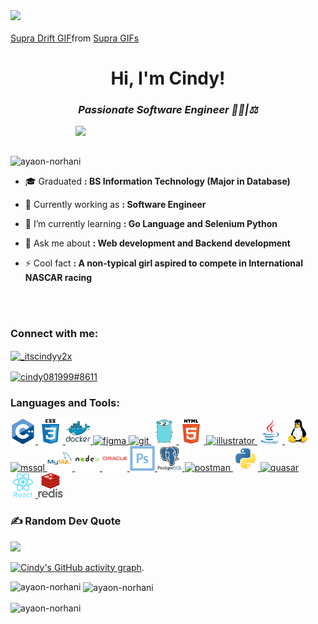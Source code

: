 <img src="https://github.com/Anmol-Baranwal/Cool-GIFs-For-GitHub/assets/74038190/72903324-cf57-4e90-80a6-ed3c9734e0ed" width="900">
<br><br>

<div class="tenor-gif-embed" data-postid="15965581" data-share-method="host" data-aspect-ratio="2.35294" data-width="100%"><a href="https://tenor.com/view/supra-drift-cool-race-car-car-gif-15965581">Supra Drift GIF</a>from <a href="https://tenor.com/search/supra-gifs">Supra GIFs</a></div> <script type="text/javascript" async src="https://tenor.com/embed.js"></script>

<h1 align="center">Hi, I'm Cindy!</h1>
<h3 align="center"><em>Passionate Software Engineer 👩‍💻|⚖️</em></h3>
<img align="right" src="https://user-images.githubusercontent.com/74038190/221352989-518609ab-b4d1-459e-929f-a08cd2bd9b3c.gif" width="400">
<br><br>
<p align="left"> <img src="https://komarev.com/ghpvc/?username=ayaon-norhani&label=Profile%20views&color=0e75b6&style=flat" alt="ayaon-norhani" /> </p>

- 🎓 Graduated **: BS Information Technology (Major in Database)**

- 🔭 Currently working as **: Software Engineer**

- 🌱 I’m currently learning **: Go Language and Selenium Python**

- 💬 Ask me about **: Web development and Backend development**

-  ⚡ Cool fact **: A non-typical girl aspired to compete in International NASCAR racing**
  
<br><br>
<h3 align="left">Connect with me:</h3>
<p align="left">
<a href="https://instagram.com/_itscindyy2x" target="blank"><img align="center" src="https://raw.githubusercontent.com/rahuldkjain/github-profile-readme-generator/master/src/images/icons/Social/instagram.svg" alt="_itscindyy2x" height="30" width="40" /></a>
</p> <a href="https://discord.com/Cindyy#6578" target="blank"><img align="center" src="https://raw.githubusercontent.com/rahuldkjain/github-profile-readme-generator/master/src/images/icons/Social/discord.svg" alt="cindy081999#8611" height="30" width="40" /></a>
</p>

<h3 align="left">Languages and Tools:</h3>
<p align="left"> <a href="https://www.w3schools.com/cpp/" target="_blank" rel="noreferrer"> <img src="https://raw.githubusercontent.com/devicons/devicon/master/icons/cplusplus/cplusplus-original.svg" alt="cplusplus" width="40" height="40"/> </a> <a href="https://www.w3schools.com/css/" target="_blank" rel="noreferrer"> <img src="https://raw.githubusercontent.com/devicons/devicon/master/icons/css3/css3-original-wordmark.svg" alt="css3" width="40" height="40"/> </a> <a href="https://www.docker.com/" target="_blank" rel="noreferrer"> <img src="https://raw.githubusercontent.com/devicons/devicon/master/icons/docker/docker-original-wordmark.svg" alt="docker" width="40" height="40"/> </a> <a href="https://www.figma.com/" target="_blank" rel="noreferrer"> <img src="https://www.vectorlogo.zone/logos/figma/figma-icon.svg" alt="figma" width="40" height="40"/> </a> <a href="https://git-scm.com/" target="_blank" rel="noreferrer"> <img src="https://www.vectorlogo.zone/logos/git-scm/git-scm-icon.svg" alt="git" width="40" height="40"/> </a> <a href="https://golang.org" target="_blank" rel="noreferrer"> <img src="https://raw.githubusercontent.com/devicons/devicon/master/icons/go/go-original.svg" alt="go" width="40" height="40"/> </a> <a href="https://www.w3.org/html/" target="_blank" rel="noreferrer"> <img src="https://raw.githubusercontent.com/devicons/devicon/master/icons/html5/html5-original-wordmark.svg" alt="html5" width="40" height="40"/> </a> <a href="https://www.adobe.com/in/products/illustrator.html" target="_blank" rel="noreferrer"> <img src="https://www.vectorlogo.zone/logos/adobe_illustrator/adobe_illustrator-icon.svg" alt="illustrator" width="40" height="40"/> </a> <a href="https://www.java.com" target="_blank" rel="noreferrer"> <img src="https://raw.githubusercontent.com/devicons/devicon/master/icons/java/java-original.svg" alt="java" width="40" height="40"/> </a> <a href="https://www.linux.org/" target="_blank" rel="noreferrer"> <img src="https://raw.githubusercontent.com/devicons/devicon/master/icons/linux/linux-original.svg" alt="linux" width="40" height="40"/> </a> <a href="https://www.microsoft.com/en-us/sql-server" target="_blank" rel="noreferrer"> <img src="https://www.svgrepo.com/show/303229/microsoft-sql-server-logo.svg" alt="mssql" width="40" height="40"/> </a> <a href="https://www.mysql.com/" target="_blank" rel="noreferrer"> <img src="https://raw.githubusercontent.com/devicons/devicon/master/icons/mysql/mysql-original-wordmark.svg" alt="mysql" width="40" height="40"/> </a> <a href="https://nodejs.org" target="_blank" rel="noreferrer"> <img src="https://raw.githubusercontent.com/devicons/devicon/master/icons/nodejs/nodejs-original-wordmark.svg" alt="nodejs" width="40" height="40"/> </a> <a href="https://www.oracle.com/" target="_blank" rel="noreferrer"> <img src="https://raw.githubusercontent.com/devicons/devicon/master/icons/oracle/oracle-original.svg" alt="oracle" width="40" height="40"/> </a> <a href="https://www.photoshop.com/en" target="_blank" rel="noreferrer"> <img src="https://raw.githubusercontent.com/devicons/devicon/master/icons/photoshop/photoshop-line.svg" alt="photoshop" width="40" height="40"/> </a> <a href="https://www.postgresql.org" target="_blank" rel="noreferrer"> <img src="https://raw.githubusercontent.com/devicons/devicon/master/icons/postgresql/postgresql-original-wordmark.svg" alt="postgresql" width="40" height="40"/> </a> <a href="https://postman.com" target="_blank" rel="noreferrer"> <img src="https://www.vectorlogo.zone/logos/getpostman/getpostman-icon.svg" alt="postman" width="40" height="40"/> </a> <a href="https://www.python.org" target="_blank" rel="noreferrer"> <img src="https://raw.githubusercontent.com/devicons/devicon/master/icons/python/python-original.svg" alt="python" width="40" height="40"/> </a> <a href="https://quasar.dev/" target="_blank" rel="noreferrer"> <img src="https://cdn.quasar.dev/logo/svg/quasar-logo.svg" alt="quasar" width="40" height="40"/> </a> <a href="https://reactjs.org/" target="_blank" rel="noreferrer"> <img src="https://raw.githubusercontent.com/devicons/devicon/master/icons/react/react-original-wordmark.svg" alt="react" width="40" height="40"/> </a> <a href="https://redis.io" target="_blank" rel="noreferrer"> <img src="https://raw.githubusercontent.com/devicons/devicon/master/icons/redis/redis-original-wordmark.svg" alt="redis" width="40" height="40"/> </a> </p>

### ✍️ Random Dev Quote
![](https://quotes-github-readme.vercel.app/api?type=horizontal&theme=dark)

[![Cindy's GitHub activity graph](https://activity-graph.herokuapp.com/graph?username=ayaon-norhani&&theme=xcode)](https://github.com/ayaon-norhani).

<p><img align="left" src="https://github-readme-stats.vercel.app/api/top-langs?username=ayaon-norhani&show_icons=true&locale=en&layout=compact&theme=tokyonight" alt="ayaon-norhani" /></p>

<p>&nbsp;<img align="center" src="https://github-readme-stats.vercel.app/api?username=ayaon-norhani&show_icons=true&locale=en&theme=tokyonight" alt="ayaon-norhani" /></p>

<p><img align="center" src="https://github-readme-streak-stats.herokuapp.com/?user=ayaon-norhani&&theme=tokyonight" alt="ayaon-norhani" /></p>


